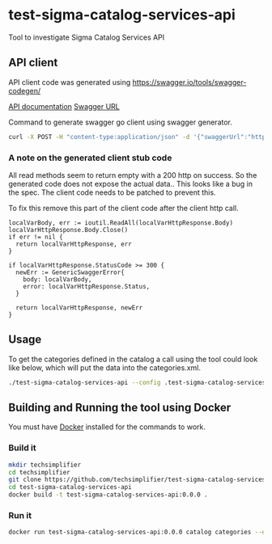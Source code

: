 # test-sigma-catalog-services-api
Tool to investigate Sigma Catalog Services API

## API client
API client code was generated using https://swagger.io/tools/swagger-codegen/

[API documentation](https://localhost/CS3/ApiDocs/)
[Swagger URL](https://localhost/CS3/ApiDocs/v1/CatalogServices3.json)

Command to generate swagger go client using swagger generator.

```bash
curl -X POST -H "content-type:application/json" -d '{"swaggerUrl":"https://localhost/CS3/ApiDocs/v1/CatalogServices3.json"}' https://generator.swagger.io/api/gen/clients/go
```
### A note on the generated client stub code
All read methods seem to return empty with a 200 http on success. So the generated code does not expose the actual data..
This looks like a bug in the spec. The client code needs to be patched to prevent this.

To fix this remove this part of the client code after the client http call.

```golang
localVarBody, err := ioutil.ReadAll(localVarHttpResponse.Body)
localVarHttpResponse.Body.Close()
if err != nil {
  return localVarHttpResponse, err
}

if localVarHttpResponse.StatusCode >= 300 {
  newErr := GenericSwaggerError{
    body: localVarBody,
    error: localVarHttpResponse.Status,
  }

  return localVarHttpResponse, newErr
}
```

## Usage

To get the categories defined in the catalog a call using the tool could look like below, which will put the data into the categories.xml.

```bash
./test-sigma-catalog-services-api --config .test-sigma-catalog-services-api.yaml catalog categories > categories.xml
```

## Building and Running the tool using Docker

You must have [Docker](https://www.docker.com/) installed for the commands to work.

### Build it
```bash
mkdir techsimplifier
cd techsimplifier
git clone https://github.com/techsimplifier/test-sigma-catalog-services-api.git
cd test-sigma-catalog-services-api
docker build -t test-sigma-catalog-services-api:0.0.0 .
```

### Run it
```bash
docker run test-sigma-catalog-services-api:0.0.0 catalog categories --endpoint https://localhost/CS3/
```